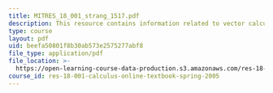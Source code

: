 ```yaml
---
title: MITRES_18_001_strang_1517.pdf
description: This resource contains information related to vector calculus.
type: course
layout: pdf
uid: beefa50801f8b30ab573e2575277abf8
file_type: application/pdf
file_location: >-
  https://open-learning-course-data-production.s3.amazonaws.com/res-18-001-calculus-online-textbook-spring-2005/beefa50801f8b30ab573e2575277abf8_MITRES_18_001_strang_1517.pdf
course_id: res-18-001-calculus-online-textbook-spring-2005
---
```

